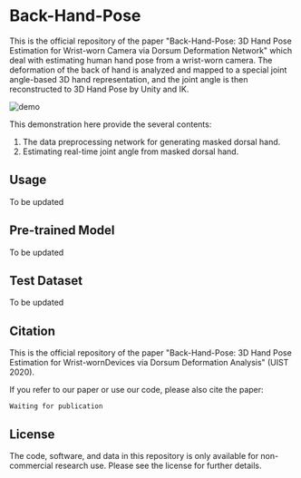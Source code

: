 #  Back-Hand-Pose

This is the official repository of the paper "Back-Hand-Pose: 3D Hand Pose Estimation for Wrist-worn Camera via Dorsum Deformation Network" which deal with estimating human hand pose from a wrist-worn camera. The deformation of the back of hand is analyzed and mapped to a special joint angle-based 3D hand representation, and the joint angle is then reconstructed to 3D Hand Pose by Unity and IK.

![demo](https://github.com/erwinwu211/Back-Hand-Pose/blob/master/fig/teaser.gif?raw=true)

This demonstration here provide the several contents:
1. The data preprocessing network for generating masked dorsal hand.
2. Estimating real-time joint angle from masked dorsal hand.


## Usage
To be updated

## Pre-trained Model
To be updated

## Test Dataset
To be updated

## Citation

This is the official repository of the paper "Back-Hand-Pose: 3D Hand Pose Estimation for Wrist-wornDevices via Dorsum Deformation Analysis" (UIST 2020).

If you refer to our paper or use our code, please also cite the paper:
```
Waiting for publication
```

## License
The code, software, and data in this repository is only available for non-commercial research use. Please see the license for further details.
